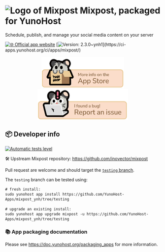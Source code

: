 <!--
N.B.: This README was automatically generated by <https://github.com/YunoHost/apps_tools/blob/main/readme_generator>
It shall NOT be edited by hand.
-->

<h1>
  <img src="https://raw.githubusercontent.com/YunoHost/apps/main/logos/mixpost.png" width="32px" alt="Logo of Mixpost">
  Mixpost, packaged for YunoHost
</h1>

Schedule, publish, and manage your social media content on your server

[![🌐 Official app website](https://img.shields.io/badge/Official_app_website-darkgreen?style=for-the-badge)](https://mixpost.app/)
[![Version: 2.3.0~ynh1](https://img.shields.io/badge/Version-2.3.0~ynh1-rgba(0,150,0,1)?style=for-the-badge)](https://ci-apps.yunohost.org/ci/apps/mixpost/)

<div align="center">
<a href="https://apps.yunohost.org/app/mixpost"><img height="100px" src="https://github.com/YunoHost/yunohost-artwork/raw/refs/heads/main/badges/neopossum-badges/badge_more_info_on_the_appstore.svg"/></a>
<a href="https://github.com/YunoHost-Apps/mixpost_ynh/issues"><img height="100px" src="https://github.com/YunoHost/yunohost-artwork/raw/refs/heads/main/badges/neopossum-badges/badge_report_an_issue.svg"/></a>
</div>

## 📦 Developer info

[![Automatic tests level](https://apps.yunohost.org/badge/cilevel/mixpost)](https://ci-apps.yunohost.org/ci/apps/mixpost/)

🛠️ Upstream Mixpost repository: <https://github.com/inovector/mixpost>

Pull request are welcome and should target the [`testing` branch](https://github.com/YunoHost-Apps/mixpost_ynh/tree/testing).

The `testing` branch can be tested using:
```
# fresh install:
sudo yunohost app install https://github.com/YunoHost-Apps/mixpost_ynh/tree/testing

# upgrade an existing install:
sudo yunohost app upgrade mixpost -u https://github.com/YunoHost-Apps/mixpost_ynh/tree/testing
```

### 📚 App packaging documentation

Please see <https://doc.yunohost.org/packaging_apps> for more information.